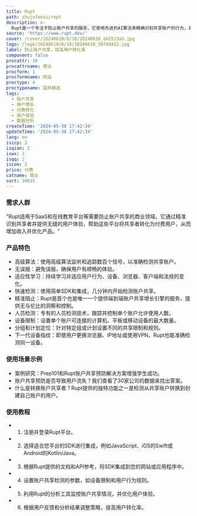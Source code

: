 ```yaml
---
title: Rupt
path: shujufenxi/rupt
description: >-
  Rupt是一个专注于防止账户共享的服务，它使用先进的AI算法来精确识别共享账户的行为，并将这些共享者转化为付费用户。该服务通过简单的SDK和集成，快速检测账户共享，提供个性化的用户体验，以确保用户在享受服务的同时，不会受到干扰。Rupt还提供了详细的分析和洞察，帮助企业优化产品并增加收入。
source: 'https://www.rupt.dev/'
cover: /cover/20240610/6/10/20240610_eb2513a5.jpg
logo: /logo/20240610/6/10/20240610_50fdd422.jpg
label: 防止账户共享，提高用户转化率
component: false
procattr: 10
procattrname: 商业
procform: 1
procformname: 网站
proctype: 4
proctypename: 国外精选
tags:
  - 账户共享
  - 用户增长
  - 付费转化
  - 用户体验
  - 数据分析
createTime: '2024-05-30 17:42:34'
updateTime: '2024-05-30 17:42:34'
lang: en
isicp: 2
isqian: 2
iswx: 2
isqq: 2
iscom: 2
price: 付费
catname: 商业
sort: 30815
---
```




### 需求人群
"Rupt适用于SaaS和在线教育平台等需要防止账户共享的商业领域。它通过精准识别共享者并提供无缝的用户体验，帮助这些平台将共享者转化为付费用户，从而增加收入并优化产品。"

### 产品特色
* 高级算法：使用高级算法监听和追踪数百个信号，以准确检测共享账户。
* 无误报：避免误报，确保用户有顺畅的体验。
* 适应性学习：持续学习并适应用户行为、设备、浏览器、客户端和法规的变化。
* 快速检测：使用简单SDK和集成，几分钟内开始检测账户共享。
* 精准阻止：Rupt是首个也是唯一一个提供端到端账户共享增长引擎的服务，提供无与伦比的洞察和控制。
* 人员检测：专有的人员检测技术，跟踪并控制单个账户允许使用人数。
* 设备限制：设置单个账户可连接的计算机、平板或移动设备的最大数量。
* 分组和计划定位：针对特定组或计划设置不同的共享限制和规则。
* 下一代设备指纹：即使用户更换浏览器、IP地址或使用VPN，Rupt也能准确检测同一设备。

### 使用场景示例
* 案例研究：Prep101和Rupt账户共享预防解决方案增强学生成功。
* 账户共享预防是否导致用户流失？我们查看了30家公司的数据来找出答案。
* 什么是转换账户共享者？Rupt提供的独特功能之一是检测从共享账户转换到创建自己账户的用户。

### 使用教程
* 1. 注册并登录Rupt平台。
* 2. 选择适合您平台的SDK进行集成，例如JavaScript、iOS的Swift或Android的Kotlin/Java。
* 3. 根据Rupt提供的文档和API参考，将SDK集成到您的网站或应用程序中。
* 4. 设置账户共享检测的参数，如设备限制和用户行为规则。
* 5. 利用Rupt的分析工具监控账户共享情况，并优化用户体验。
* 6. 根据用户反馈和分析结果调整策略，提高用户转化率。

  
